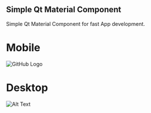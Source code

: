 ## Simple Qt Material Component
Simple Qt Material Component for fast App development.
<br>
# Mobile
![GitHub Logo](https://i.ibb.co/NW0LqqL/Capture1.png)
<br>
# Desktop
![Alt Text](https://i.ibb.co/Q87kWzj/Capture2.png)

